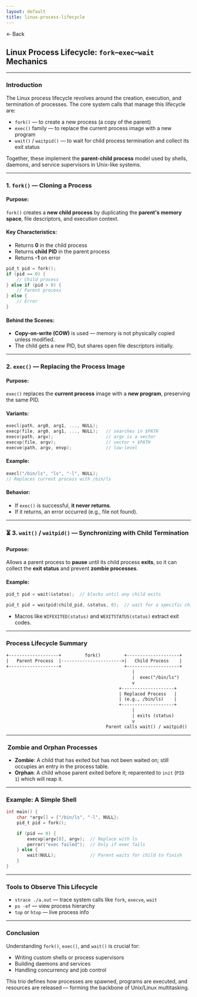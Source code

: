 ```yaml
---
layout: default
title: linux-process-lifecycle
---
```


<a href="https://anish7600.github.io/technical-writeups" style="text-decoration: none;">← Back</a>


## Linux Process Lifecycle: `fork`–`exec`–`wait` Mechanics

---

###  Introduction

The Linux process lifecycle revolves around the creation, execution, and termination of processes. The core system calls that manage this lifecycle are:

* `fork()` — to create a new process (a copy of the parent)
* `exec()` family — to replace the current process image with a new program
* `wait()` / `waitpid()` — to wait for child process termination and collect its exit status

Together, these implement the **parent-child process** model used by shells, daemons, and service supervisors in Unix-like systems.

---

###  1. `fork()` — Cloning a Process

#### Purpose:

`fork()` creates a **new child process** by duplicating the **parent's memory space**, file descriptors, and execution context.

#### Key Characteristics:

* Returns **0** in the child process
* Returns **child PID** in the parent process
* Returns **-1** on error

```c
pid_t pid = fork();
if (pid == 0) {
    // Child process
} else if (pid > 0) {
    // Parent process
} else {
    // Error
}
```

#### Behind the Scenes:

* **Copy-on-write (COW)** is used — memory is not physically copied unless modified.
* The child gets a new PID, but shares open file descriptors initially.

---

###  2. `exec()` — Replacing the Process Image

#### Purpose:

`exec()` replaces the **current process** image with a **new program**, preserving the same PID.

#### Variants:

```c
execl(path, arg0, arg1, ..., NULL);
execp(file, arg0, arg1, ..., NULL);   // searches in $PATH
execv(path, argv);                    // argv is a vector
execvp(file, argv);                   // vector + $PATH
execve(path, argv, envp);             // low-level
```

#### Example:

```c
execl("/bin/ls", "ls", "-l", NULL);
// Replaces current process with /bin/ls
```

#### Behavior:

* If `exec()` is successful, **it never returns**.
* If it returns, an error occurred (e.g., file not found).

---

### ⏳ 3. `wait()` / `waitpid()` — Synchronizing with Child Termination

#### Purpose:

Allows a parent process to **pause** until its child process **exits**, so it can collect the **exit status** and prevent **zombie processes**.

#### Example:

```c
pid_t pid = wait(&status);  // blocks until any child exits
```

```c
pid_t pid = waitpid(child_pid, &status, 0);  // wait for a specific child
```

* Macros like `WIFEXITED(status)` and `WEXITSTATUS(status)` extract exit codes.

---

###  Process Lifecycle Summary

```txt
+-------------------+         fork()         +--------------------+
|   Parent Process  |----------------------->|   Child Process    |
+-------------------+                        +--------------------+
                                                |
                                                |  exec("/bin/ls")
                                                v
                                           +--------------------+
                                           | Replaced Process   |
                                           | (e.g., /bin/ls)    |
                                           +--------------------+
                                                |
                                                | exits (status)
                                                v
                                      Parent calls wait() / waitpid()
```

---

### ️ Zombie and Orphan Processes

* **Zombie**: A child that has exited but has not been waited on; still occupies an entry in the process table.
* **Orphan**: A child whose parent exited before it; reparented to `init` (`PID 1`) which will reap it.

---

###  Example: A Simple Shell

```c
int main() {
    char *argv[] = {"/bin/ls", "-l", NULL};
    pid_t pid = fork();

    if (pid == 0) {
        execvp(argv[0], argv);  // Replace with ls
        perror("exec failed");  // Only if exec fails
    } else {
        wait(NULL);             // Parent waits for child to finish
    }
}
```

---

###  Tools to Observe This Lifecycle

* `strace ./a.out` — trace system calls like `fork`, `execve`, `wait`
* `ps -ef` — view process hierarchy
* `top` or `htop` — live process info

---

###  Conclusion

Understanding `fork()`, `exec()`, and `wait()` is crucial for:

* Writing custom shells or process supervisors
* Building daemons and services
* Handling concurrency and job control

This trio defines how processes are spawned, programs are executed, and resources are released — forming the backbone of Unix/Linux multitasking.
